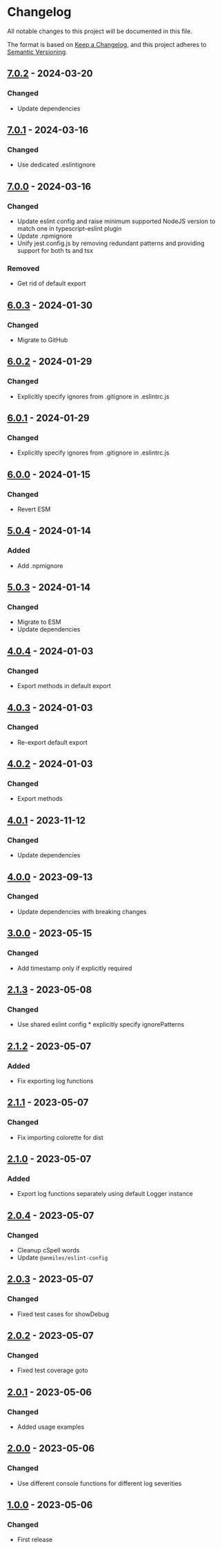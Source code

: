 # Changelog

All notable changes to this project will be documented in this file.

The format is based on [Keep a Changelog](https://keepachangelog.com/en/1.0.0/),
and this project adheres to [Semantic Versioning](https://semver.org/spec/v2.0.0.html).

## [7.0.2](../../tags/v7.0.2) - 2024-03-20
### Changed
- Update dependencies

## [7.0.1](../../tags/v7.0.1) - 2024-03-16
### Changed
- Use dedicated .eslintignore

## [7.0.0](../../tags/v7.0.0) - 2024-03-16
### Changed
- Update eslint config and raise minimum supported NodeJS version to match one in typescript-eslint plugin
- Update .npmignore
- Unify jest.config.js by removing redundant patterns and providing support for both ts and tsx
### Removed
- Get rid of default export

## [6.0.3](../../tags/v6.0.3) - 2024-01-30
### Changed
- Migrate to GitHub

## [6.0.2](../../tags/v6.0.2) - 2024-01-29
### Changed
- Explicitly specify ignores from .gitignore in .eslintrc.js

## [6.0.1](../../tags/v6.0.1) - 2024-01-29
### Changed
- Explicitly specify ignores from .gitignore in .eslintrc.js

## [6.0.0](../../tags/v6.0.0) - 2024-01-15
### Changed
- Revert ESM

## [5.0.4](../../tags/v5.0.4) - 2024-01-14
### Added
- Add .npmignore

## [5.0.3](../../tags/v5.0.3) - 2024-01-14
### Changed
- Migrate to ESM
- Update dependencies

## [4.0.4](../../tags/v4.0.4) - 2024-01-03
### Changed
- Export methods in default export

## [4.0.3](../../tags/v4.0.3) - 2024-01-03
### Changed
- Re-export default export

## [4.0.2](../../tags/v4.0.2) - 2024-01-03
### Changed
- Export methods

## [4.0.1](../../tags/v4.0.1) - 2023-11-12
### Changed
- Update dependencies

## [4.0.0](../../tags/v4.0.0) - 2023-09-13
### Changed
- Update dependencies with breaking changes

## [3.0.0](../../tags/v3.0.0) - 2023-05-15
### Changed
- Add timestamp only if explicitly required

## [2.1.3](../../tags/v2.1.3) - 2023-05-08
### Changed
- Use shared eslint config * explicitly specify ignorePatterns

## [2.1.2](../../tags/v2.1.2) - 2023-05-07
### Added
- Fix exporting log functions

## [2.1.1](../../tags/v2.1.1) - 2023-05-07
### Changed
- Fix importing colorette for dist

## [2.1.0](../../tags/v2.1.0) - 2023-05-07
### Added
- Export log functions separately using default Logger instance

## [2.0.4](../../tags/v2.0.4) - 2023-05-07
### Changed
- Cleanup cSpell words
- Update `@anmiles/eslint-config`

## [2.0.3](../../tags/v2.0.3) - 2023-05-07
### Changed
- Fixed test cases for showDebug

## [2.0.2](../../tags/v2.0.2) - 2023-05-07
### Changed
- Fixed test coverage
goto 
## [2.0.1](../../tags/v2.0.1) - 2023-05-06
### Changed
- Added usage examples

## [2.0.0](../../tags/v2.0.0) - 2023-05-06
### Changed
- Use different console functions for different log severities

## [1.0.0](../../tags/v1.0.0) - 2023-05-06
### Changed
- First release
